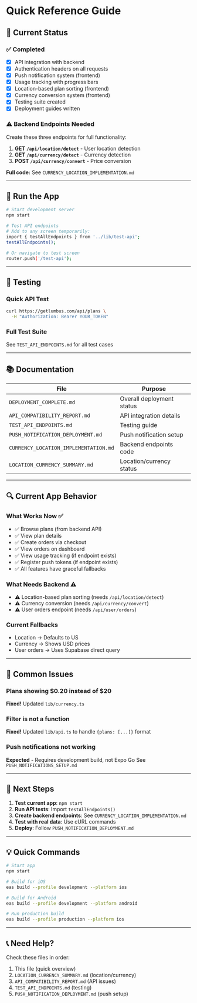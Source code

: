 # Quick Reference Guide

## 🚀 Current Status

### ✅ Completed
- [x] API integration with backend
- [x] Authentication headers on all requests
- [x] Push notification system (frontend)
- [x] Usage tracking with progress bars
- [x] Location-based plan sorting (frontend)
- [x] Currency conversion system (frontend)
- [x] Testing suite created
- [x] Deployment guides written

### ⚠️ Backend Endpoints Needed

Create these three endpoints for full functionality:

1. **GET `/api/location/detect`** - User location detection
2. **GET `/api/currency/detect`** - Currency detection
3. **POST `/api/currency/convert`** - Price conversion

**Full code:** See `CURRENCY_LOCATION_IMPLEMENTATION.md`

---

## 📱 Run the App

```bash
# Start development server
npm start

# Test API endpoints
# Add to any screen temporarily:
import { testAllEndpoints } from '../lib/test-api';
testAllEndpoints();

# Or navigate to test screen
router.push('/test-api');
```

---

## 🧪 Testing

### Quick API Test
```bash
curl https://getlumbus.com/api/plans \
  -H "Authorization: Bearer YOUR_TOKEN"
```

### Full Test Suite
See `TEST_API_ENDPOINTS.md` for all test cases

---

## 📚 Documentation

| File | Purpose |
|------|---------|
| `DEPLOYMENT_COMPLETE.md` | Overall deployment status |
| `API_COMPATIBILITY_REPORT.md` | API integration details |
| `TEST_API_ENDPOINTS.md` | Testing guide |
| `PUSH_NOTIFICATION_DEPLOYMENT.md` | Push notification setup |
| `CURRENCY_LOCATION_IMPLEMENTATION.md` | Backend endpoints code |
| `LOCATION_CURRENCY_SUMMARY.md` | Location/currency status |

---

## 🔍 Current App Behavior

### What Works Now ✅
- ✅ Browse plans (from backend API)
- ✅ View plan details
- ✅ Create orders via checkout
- ✅ View orders on dashboard
- ✅ View usage tracking (if endpoint exists)
- ✅ Register push tokens (if endpoint exists)
- ✅ All features have graceful fallbacks

### What Needs Backend ⚠️
- ⚠️ Location-based plan sorting (needs `/api/location/detect`)
- ⚠️ Currency conversion (needs `/api/currency/convert`)
- ⚠️ User orders endpoint (needs `/api/user/orders`)

### Current Fallbacks
- Location → Defaults to US
- Currency → Shows USD prices
- User orders → Uses Supabase direct query

---

## 🐛 Common Issues

### Plans showing $0.20 instead of $20
**Fixed!** Updated `lib/currency.ts`

### Filter is not a function
**Fixed!** Updated `lib/api.ts` to handle `{plans: [...]}` format

### Push notifications not working
**Expected** - Requires development build, not Expo Go
See `PUSH_NOTIFICATIONS_SETUP.md`

---

## 🎯 Next Steps

1. **Test current app**: `npm start`
2. **Run API tests**: Import `testAllEndpoints()`
3. **Create backend endpoints**: See `CURRENCY_LOCATION_IMPLEMENTATION.md`
4. **Test with real data**: Use cURL commands
5. **Deploy**: Follow `PUSH_NOTIFICATION_DEPLOYMENT.md`

---

## 💡 Quick Commands

```bash
# Start app
npm start

# Build for iOS
eas build --profile development --platform ios

# Build for Android
eas build --profile development --platform android

# Run production build
eas build --profile production --platform ios
```

---

## 📞 Need Help?

Check these files in order:
1. This file (quick overview)
2. `LOCATION_CURRENCY_SUMMARY.md` (location/currency)
3. `API_COMPATIBILITY_REPORT.md` (API issues)
4. `TEST_API_ENDPOINTS.md` (testing)
5. `PUSH_NOTIFICATION_DEPLOYMENT.md` (push setup)

